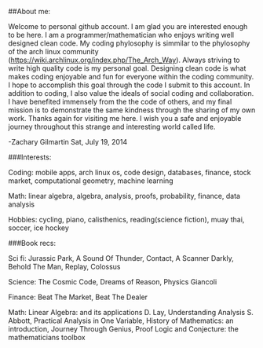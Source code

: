 
##About me:

Welcome to personal github account. I am glad you are interested enough to be here. I am a programmer/mathematician who enjoys writing well designed clean code. My coding phylosophy is simmilar to the phylosophy of the arch linux community (https://wiki.archlinux.org/index.php/The_Arch_Way). Always striving to write high quality code is my personal goal. Designing clean code is what makes coding enjoyable and fun for everyone within the coding community. I hope to accomplish this goal through the code I submit to this account. In addition to coding, I also value the ideals of social coding and collaboration. I have benefited immensely from the the code of others, and my final mission is to demonstrate the same kindness through the sharing of my own work. Thanks again for visiting me here. I wish you a safe and enjoyable journey throughout this strange and interesting world called life.

-Zachary Gilmartin
Sat, July 19, 2014


###Interests:

Coding:
mobile apps, arch linux os, code design, databases, finance, stock market, computational geometry, machine learning

Math:
linear algebra, algebra, analysis, proofs, probability, finance, data analysis

Hobbies:
cycling, piano, calisthenics, reading(science fiction), muay thai, soccer, ice hockey


###Book recs:

Sci fi:
Jurassic Park, A Sound Of Thunder, Contact, A Scanner Darkly, Behold The Man, Replay, Colossus

Science: 
The Cosmic Code, Dreams of Reason, Physics Giancoli

Finance: 
Beat The Market, Beat The Dealer

Math: 
Linear Algebra: and its applications D. Lay, Understanding Analysis S. Abbott, Practical Analysis in One Variable, History of Mathematics: an introduction, Journey Through Genius, Proof Logic and Conjecture: the mathematicians toolbox  
